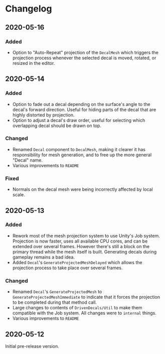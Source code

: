 # Changelog

## 2020-05-16
### Added
- Option to "Auto-Repeat" projection of the `DecalMesh` which triggers the projection process whenever the selected decal is moved, rotated, or resized in the editor.

## 2020-05-14
### Added
- Option to fade out a decal depending on the surface's angle to the decal's forward direction. Useful for hiding parts of the decal that are highly distorted by projection.
- Option to adjust a decal's draw order, useful for selecting which overlapping decal should be drawn on top.

### Changed
- Renamed `Decal` component to `DecalMesh`, making it clearer it has responsibility for mesh generation, and to free up the more general "Decal" name.
- Various improvements to `README`

### Fixed
- Normals on the decal mesh were being incorrectly affected by local scale.

## 2020-05-13
### Added
- Rework most of the mesh projection system to use Unity's Job system. Projection is now faster, uses all available CPU cores, and can be extended over several frames. However there's still a block on the primary thread while the mesh itself is built. Generating decals during gameplay remains a bad idea.
- Added `Decal`'s `GenerateProjectedMeshDelayed` which allows the projection process to take place over several frames.

### Changed
- Renamed `Decal`'s `GenerateProjectedMesh` to `GenerateProjectedMeshImmediate` to indicate that it forces the projection to be completed during that method call.
- Large changes to contents of `DrivenDecals/Util` to make them compatible with the Job system. All changes were to `internal` things.
- Various improvements to `README`

## 2020-05-12
Initial pre-release version.